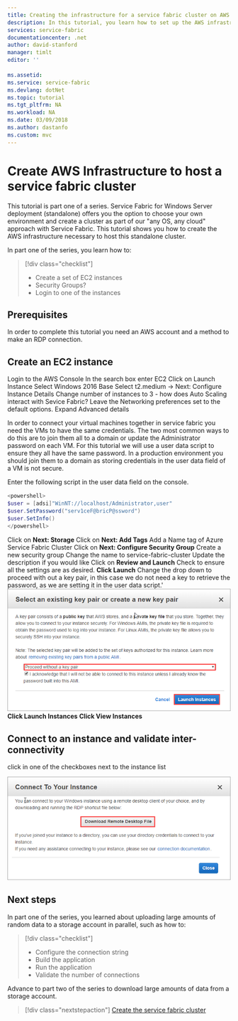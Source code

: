 ```yaml
---
title: Creating the infrastructure for a service fabric cluster on AWS - Azure Service Fabric | Microsoft Docs
description: In this tutorial, you learn how to set up the AWS infrastructure to run a service fabric cluster.
services: service-fabric
documentationcenter: .net
author: david-stanford
manager: timlt
editor: ''

ms.assetid: 
ms.service: service-fabric
ms.devlang: dotNet
ms.topic: tutorial
ms.tgt_pltfrm: NA
ms.workload: NA
ms.date: 03/09/2018
ms.author: dastanfo
ms.custom: mvc
---
```

# Create AWS Infrastructure to host a service fabric cluster

This tutorial is part one of a series.  Service Fabric for Windows Server deployment (standalone) offers you the option to choose your own environment and create a cluster as part of our "any OS, any cloud" approach with Service Fabric. This tutorial shows you how to create the AWS infrastructure necessary to host this standalone cluster.

In part one of the series, you learn how to:

> [!div class="checklist"]
> * Create a set of EC2 instances
> * Security Groups?
> * Login to one of the instances

## Prerequisites

In order to complete this tutorial you need an AWS account and a method to make an RDP connection.

## Create an EC2 instance

Login to the AWS Console
In the search box enter EC2
Click on Launch Instance
Select Windows 2016 Base
Select t2.medium -> Next: Configure Instance Details
Change number of instances to 3 - how does Auto Scaling interact with Sevice Fabric?
Leave the Networking preferences set to the default options.
Expand Advanced details

In order to connect your virtual machines together in service fabric you need the VMs to have the same credentials.  The two most common ways to do this are to join them all to a domain or update the Administrator password on each VM.  For this tutorial we will use a user data script to ensure they all have the same password.  In a production environment you should join them to a domain as storing credentials in the user data field of a VM is not secure.

Enter the following script in the user data field on the console.

```powershell
<powershell>
$user = [adsi]"WinNT://localhost/Administrator,user"
$user.SetPassword("serv1ceF@bricP@ssword")
$user.SetInfo()
</powershell>
```

Click on **Next: Storage**
Click on **Next: Add Tags**
Add a Name tag of Azure Service Fabric Cluster
Click on **Next: Configure Security Group**
Create a new security group
Change the name to service-fabric-cluster
Update the description if you would like
Click on **Review and Launch**
Check to ensure all the settings are as desired.
**Click Launch**
Change the drop down to proceed with out a key pair, in this case we do not need a key to retrieve the password, as we are setting it in the user data script.'
![AWS keypair selection][aws-keypair]
**Click Launch Instances**
**Click View Instances**

## Connect to an instance and validate inter-connectivity

click in one of the checkboxes next to the instance list

![Download Remote Desktop File][aws-rdp]

## Next steps

In part one of the series, you learned about uploading large amounts of random data to a storage account in parallel, such as how to:

> [!div class="checklist"]
> * Configure the connection string
> * Build the application
> * Run the application
> * Validate the number of connections

Advance to part two of the series to download large amounts of data from a storage account.

> [!div class="nextstepaction"]
> [Create the service fabric cluster](standalone-tutorial-create-service-fabric-cluster.md)

<!-- IMAGES -->
[aws-keypair]: ./media/service-fabric-tutorial-standalone-cluster/aws-keypair.png
[aws-rdp]: ./media/service-fabric-tutorial-standalone-cluster/aws-rdp.png